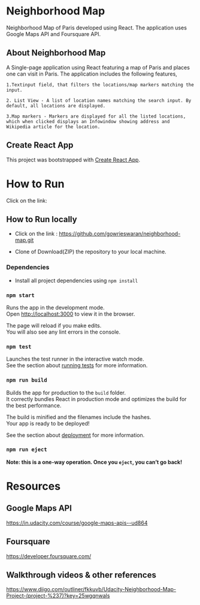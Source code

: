 # Neighborhood Map

Neighborhood Map of Paris developed using React. The application uses Google Maps API and Foursquare API.

## About Neighborhood Map

A Single-page application using React featuring a map of Paris and places one can visit in Paris. The application includes the following features,

    1.Textinput field, that filters the locations/map markers matching the input.

    2. List View - A list of location names matching the search input. By default, all locations are displayed.

    3.Map markers - Markers are displayed for all the listed locations, which when clicked displays an Infowindow showing address and Wikipedia article for the location.

## Create React App

This project was bootstrapped with [Create React App](https://github.com/facebook/create-react-app).

# How to Run

Click on the link:

## How to Run locally

- Click on the link : https://github.com/gowrieswaran/neighborhood-map.git

- Clone of Download(ZIP) the repository to your local machine.

### Dependencies

- Install all project dependencies using `npm install`

### `npm start`

Runs the app in the development mode.<br>
Open [http://localhost:3000](http://localhost:3000) to view it in the browser.

The page will reload if you make edits.<br>
You will also see any lint errors in the console.

### `npm test`

Launches the test runner in the interactive watch mode.<br>
See the section about [running tests](https://facebook.github.io/create-react-app/docs/running-tests) for more information.

### `npm run build`

Builds the app for production to the `build` folder.<br>
It correctly bundles React in production mode and optimizes the build for the best performance.

The build is minified and the filenames include the hashes.<br>
Your app is ready to be deployed!

See the section about [deployment](https://facebook.github.io/create-react-app/docs/deployment) for more information.

### `npm run eject`

**Note: this is a one-way operation. Once you `eject`, you can’t go back!**

# Resources

## Google Maps API

https://in.udacity.com/course/google-maps-apis--ud864

## Foursquare

https://developer.foursquare.com/

## Walkthrough videos & other references

https://www.diigo.com/outliner/fkkuvb/Udacity-Neighborhood-Map-Project-(project-%237)?key=25wgqnwals
